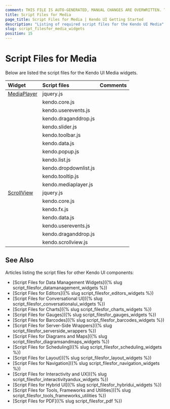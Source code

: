 ```yaml
---
comment: THIS FILE IS AUTO-GENERATED, MANUAL CHANGES ARE OVERWRITTEN. TO UPDATE THE CONTENT, UPDATE COMPONENT DEPENDENCIES AND RUN `rake js_dependencies`.
title: Script Files for Media
page_title: Script Files for Media | Kendo UI Getting Started
description: "Listing of required script files for the Kendo UI Media"
slug: script_filesfor_media_widgets
position: 15
---
```


# Script Files for Media

Below are listed the script files for the Kendo UI Media widgets.&nbsp;&nbsp;

| Widget | Script files | Comments |
| :---   | :---         | :---     |
| [MediaPlayer](http://demos.telerik.com/kendo-ui/mediaplayer/index) | jquery.js | |
| | kendo.core.js | |
| | kendo.userevents.js | |
| | kendo.draganddrop.js | |
| | kendo.slider.js | |
| | kendo.toolbar.js | |
| | kendo.data.js | |
| | kendo.popup.js | |
| | kendo.list.js | |
| | kendo.dropdownlist.js | |
| | kendo.tooltip.js | |
| | kendo.mediaplayer.js | |
| [ScrollView](http://demos.telerik.com/kendo-ui/scrollview/index) | jquery.js | |
| | kendo.core.js | |
| | kendo.fx.js | |
| | kendo.data.js | |
| | kendo.userevents.js | |
| | kendo.draganddrop.js | |
| | kendo.scrollview.js | |

## See Also

Articles listing the script files for other Kendo UI components:

+ [Script Files for Data Management Widgets]({% slug script_filesfor_datamanagement_widgets %})
+ [Script Files for Editors]({% slug script_filesfor_editors_widgets %})
+ [Script Files for Conversational UI]({% slug script_filesfor_conversationalui_widgets %})
+ [Script Files for Charts]({% slug script_filesfor_charts_widgets %})
+ [Script Files for Gauges]({% slug script_filesfor_gauges_widgets %})
+ [Script Files for Barcodes]({% slug script_filesfor_barcodes_widgets %})
+ [Script Files for Server-Side Wrappers]({% slug script_filesfor_serverside_wrappers %})
+ [Script Files for Diagrams and Maps]({% slug script_filesfor_diagramsandmaps_widgets %})
+ [Script Files for Scheduling]({% slug script_filesfor_scheduling_widgets %})
+ [Script Files for Layout]({% slug script_filesfor_layout_widgets %})
+ [Script Files for Navigation]({% slug script_filesfor_navigation_widgets %})
+ [Script Files for Interactivity and UX]({% slug script_filesfor_interactivityandux_widgets %})
+ [Script Files for Hybrid UI]({% slug script_filesfor_hybridui_widgets %})
+ [Script Files for Tools, Frameworks and Utilities]({% slug script_filesfor_tools_frameworks_utilities %})
+ [Script Files for PDF]({% slug script_filesfor_pdf %})
